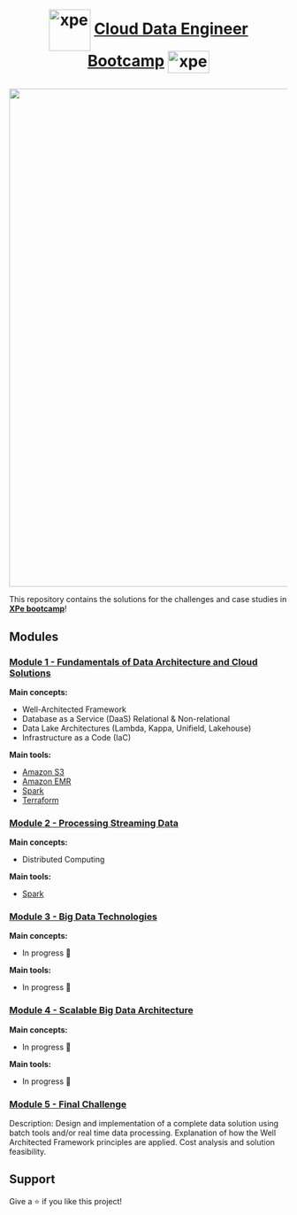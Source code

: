 # <p align="center" style="margin-top: 0px;"><img align="center" alt="xpe" height="75" width="75" src="https://user-images.githubusercontent.com/48625700/195990032-7cf8a32a-40a8-496a-bf12-30acadf8c4cb.svg"> [Cloud Data Engineer Bootcamp](https://www.xpeducacao.com.br/bootcamp/engenheiro-de-dados-cloud) <img align="center" alt="xpe" height="40" width="75" src="https://user-images.githubusercontent.com/48625700/195990434-47cbacbb-8a78-427f-8f5a-7b1640f90819.png">

<p align="center">
  <img width="900" src="https://user-images.githubusercontent.com/48625700/195993069-9322758b-cd21-4a67-b39f-400721a874c4.png">
</p>

This repository contains the solutions for the challenges and case studies in **[XPe bootcamp](https://www.xpeducacao.com.br/bootcamp/engenheiro-de-dados-cloud)**!

## Modules

### [Module 1 - Fundamentals of Data Architecture and Cloud Solutions](https://github.com/mascalmeida/bootcamp-xpe-data-eng-cloud/tree/main/module%201%20-%20Fundamentals%20of%20Data%20Architecture%20and%20Cloud%20Solutions)

**Main concepts:**

- Well-Architected Framework
- Database as a Service (DaaS) Relational & Non-relational
- Data Lake Architectures (Lambda, Kappa, Unifield, Lakehouse)
- Infrastructure as a Code (IaC)

**Main tools:** 

- [Amazon S3](https://aws.amazon.com/s3/)
- [Amazon EMR](https://aws.amazon.com/emr/)
- [Spark](https://spark.apache.org/)
- [Terraform](https://www.terraform.io/)

### [Module 2 - Processing Streaming Data](https://github.com/mascalmeida/bootcamp-xpe-data-eng-cloud/tree/main/module%202%20-%20Processing%20Streaming%20Data)

**Main concepts:**

- Distributed Computing

**Main tools:** 

- [Spark](https://spark.apache.org/)

### [Module 3 - Big Data Technologies](https://github.com/mascalmeida/bootcamp-xpe-data-eng-cloud/tree/main/module%203%20-%20Big%20Data%20Technologies)

**Main concepts:**

- In progress 🚧

**Main tools:** 

- In progress 🚧

### [Module 4 - Scalable Big Data Architecture](https://github.com/mascalmeida/bootcamp-xpe-data-eng-cloud/tree/main/module%204%20-%20Scalable%20Big%20Data%20Architecture)

**Main concepts:**

- In progress 🚧

**Main tools:** 

- In progress 🚧

### [Module 5 - Final Challenge](https://github.com/mascalmeida/bootcamp-xpe-data-eng-cloud/tree/main/module%205%20-%20Final%20Challenge)

Description: Design and implementation of a complete data solution using batch tools and/or real time data processing. Explanation of how the Well Architected Framework principles are applied. Cost analysis and solution feasibility.

## Support
Give a ⭐️ if you like this project!

